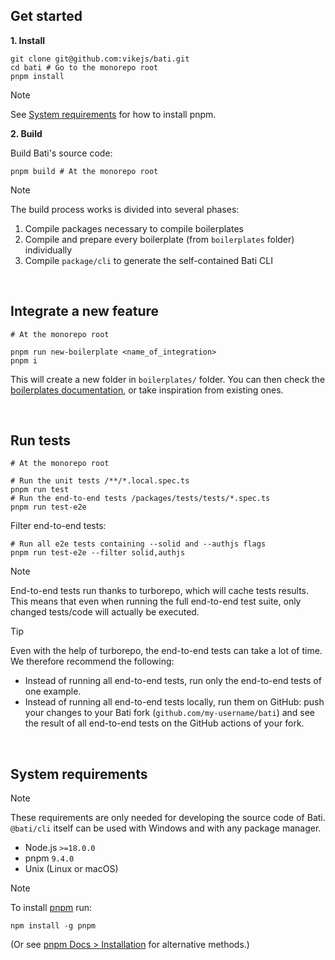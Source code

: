 ## Get started

**1. Install**

```shell
git clone git@github.com:vikejs/bati.git
cd bati # Go to the monorepo root
pnpm install
```

> [!NOTE]
> See [System requirements](#system-requirements) for how to install pnpm.

**2. Build**

Build Bati's source code:

```shell
pnpm build # At the monorepo root
```

> [!NOTE]
> The build process works is divided into several phases:
> 1. Compile packages necessary to compile boilerplates
> 2. Compile and prepare every boilerplate (from `boilerplates` folder) individually
> 3. Compile `package/cli` to generate the self-contained Bati CLI

<br/>

## Integrate a new feature
```shell
# At the monorepo root

pnpm run new-boilerplate <name_of_integration>
pnpm i
```

This will create a new folder in `boilerplates/` folder.
You can then check the [boilerplates documentation](https://github.com/vikejs/bati/blob/main/BOILERPLATES.md),
or take inspiration from existing ones.

<br/>

## Run tests

```shell
# At the monorepo root

# Run the unit tests /**/*.local.spec.ts
pnpm run test
# Run the end-to-end tests /packages/tests/tests/*.spec.ts
pnpm run test-e2e
```

Filter end-to-end tests:

```shell
# Run all e2e tests containing --solid and --authjs flags
pnpm run test-e2e --filter solid,authjs
```

> [!NOTE]
> End-to-end tests run thanks to turborepo, which will cache tests results.
> This means that even when running the full end-to-end test suite, only changed tests/code will actually be executed.

> [!TIP]
> Even with the help of turborepo, the end-to-end tests can take a lot of time. We therefore recommend the following:
> - Instead of running all end-to-end tests, run only the end-to-end tests of one example.
> - Instead of running all end-to-end tests locally, run them on GitHub: push your changes to your Bati fork (`github.com/my-username/bati`) and see the result of all end-to-end tests on the GitHub actions of your fork.

<br/>

## System requirements

> [!NOTE]
> These requirements are only needed for developing the source code of Bati. `@bati/cli` itself can be used with Windows and with any package manager.

- Node.js `>=18.0.0`
- pnpm `9.4.0`
- Unix (Linux or macOS)

> [!NOTE]
> To install [pnpm](https://pnpm.io) run:
> ```shell
> npm install -g pnpm
> ```
> (Or see [pnpm Docs > Installation](https://pnpm.io/installation) for alternative methods.)

